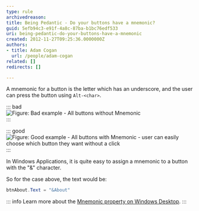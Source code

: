 ```yaml
---
type: rule
archivedreason: 
title: Being Pedantic - Do your buttons have a mnemonic?
guid: 5efb94c3-e91f-4a8c-87ba-b1bc76edf533
uri: being-pedantic-do-your-buttons-have-a-mnemonic
created: 2012-11-27T09:25:36.0000000Z
authors:
- title: Adam Cogan
  url: /people/adam-cogan
related: []
redirects: []

---
```


A mnemonic for a button is the letter which has an underscore, and the user can press the button using `Alt-<char>`.

<!--endintro-->

::: bad  
![Figure: Bad example - All buttons without Mnemonic](../../assets/BadMem.gif)  
:::

::: good  
![Figure: Good example - All buttons with Mnemonic - user can easily choose which button they want without a click](../../assets/GoodMem.gif)  
:::

In Windows Applications, it is quite easy to assign a mnemonic to a button with the "&" character.

So for the case above, the text would be:

``` cs
btnAbout.Text = "&About"
```

::: info
Learn more about the [Mnemonic property on Windows Desktop](https://learn.microsoft.com/en-us/dotnet/api/system.windows.forms.label.usemnemonic?view=windowsdesktop-7.0).
:::
